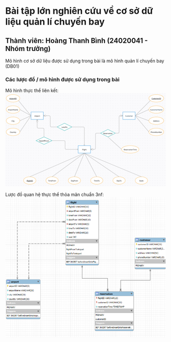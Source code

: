 # Bài tập lớn nghiên cứu về cơ sở dữ liệu quản lí chuyến bay
## Thành viên: Hoàng Thanh Bình (24020041 - Nhóm trưởng)
Mô hình cơ sở dữ liệu được sử dụng trong bài là mô hình quản lí chuyến bay (DB01)
### Các lược đồ / mô hình được sử dụng trong bài
Mô hình thực thể liên kết:
![](./Related%20diagrams/Attributes%20and%20Relations.png)

Lược đồ quan hệ thực thể thỏa mãn chuẩn 3nf:
![](./Related%20diagrams/ERR%20diagram.png)
